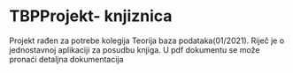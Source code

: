 # TBPProjekt- knjiznica
 Projekt rađen za potrebe kolegija Teorija baza podataka(01/2021). Riječ je o jednostavnoj aplikaciji za posudbu knjiga. U pdf dokumentu se može pronaći detaljna dokumentacija
